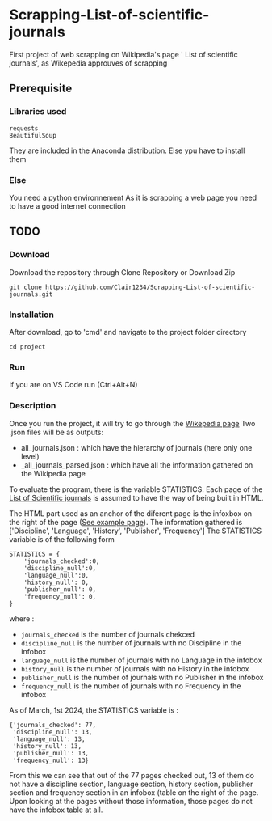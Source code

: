 # Scrapping-List-of-scientific-journals
First project of web scrapping on Wikipedia's page ' List of scientific journals', as Wikepedia approuves of scrapping

## Prerequisite
### Libraries used
    requests  
    BeautifulSoup 
They are included in the Anaconda distribution. Else ypu have to install them

### Else
You need a python environnement 
As it is scrapping a web page you need to have a good internet connection

## TODO
### Download
Download the repository through Clone Repository or Download Zip
```
git clone https://github.com/Clair1234/Scrapping-List-of-scientific-journals.git
```
### Installation
After download, go to 'cmd' and navigate to the project folder directory
```
cd project
```
### Run 
If you are on VS Code run (Ctrl+Alt+N)

### Description
Once you run the project, it will try to go through the [Wikepedia page](https://en.wikipedia.org/wiki/List_of_scientific_journals) 
Two .json files will be as outputs:
* all_journals.json : which have the hierarchy of journals (here only one level)
* _all_journals_parsed.json : which have all the information gathered on the Wikipedia page

To evaluate the program, there is the variable STATISTICS.
Each page of the [List of Scientific journals](https://en.wikipedia.org/wiki/List_of_scientific_journals) is assumed to have the way of being built in HTML.

The HTML part used as an anchor of the diferent page is the infoxbox on the right of the page ([See example page](https://en.wikipedia.org/wiki/The_Astronomical_Journal)). 
The information gathered is ['Discipline', 'Language', 'History', 'Publisher', 'Frequency']
The STATISTICS variable is of the following form 
```
STATISTICS = {
    'journals_checked':0,
    'discipline_null':0,
    'language_null':0,
    'history_null': 0,
    'publisher_null': 0,
    'frequency_null': 0,
}
```
where :
* `journals_checked` is the number of journals chekced
* `discipline_null` is the number of journals with no Discipline in the infobox
* `language_null` is the number of journals with no Language in the infobox
* `history_null` is the number of journals with no History in the infobox
* `publisher_null` is the number of journals with no Publisher in the infobox
* `frequency_null` is the number of journals with no Frequency in the infobox

As of March, 1st 2024, the STATISTICS variable is :
```
{'journals_checked': 77,
 'discipline_null': 13,
 'language_null': 13,
 'history_null': 13,
 'publisher_null': 13,
 'frequency_null': 13}
```
From this we can see that out of the 77 pages checked out, 13 of them do not have a discipline section, language section, history section, publisher section and frequency section in an infobox (table on the right of the page.
Upon looking at the pages without those information, those pages do not have the infobox table at all.
